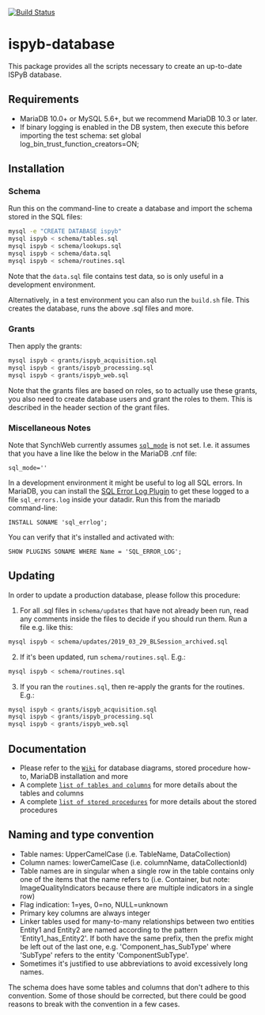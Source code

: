 [![Build Status](https://travis-ci.org/DiamondLightSource/ispyb-database.svg?branch=master)](https://travis-ci.org/DiamondLightSource/ispyb-database)

# ispyb-database

This package provides all the scripts necessary to create an up-to-date ISPyB
database.

## Requirements

* MariaDB 10.0+ or MySQL 5.6+, but we recommend MariaDB 10.3 or later.
* If binary logging is enabled in the DB system, then execute this before importing the test schema: set global log_bin_trust_function_creators=ON;

## Installation

### Schema

Run this on the command-line to create a database and import the schema stored in the SQL files:

```bash
mysql -e "CREATE DATABASE ispyb"
mysql ispyb < schema/tables.sql
mysql ispyb < schema/lookups.sql
mysql ispyb < schema/data.sql
mysql ispyb < schema/routines.sql
```

Note that the `data.sql` file contains test data, so is only useful in a development environment.

Alternatively, in a test environment you can also run the `build.sh` file. This creates the database, runs the above .sql files and more.

### Grants

Then apply the grants:

```bash
mysql ispyb < grants/ispyb_acquisition.sql
mysql ispyb < grants/ispyb_processing.sql
mysql ispyb < grants/ispyb_web.sql
```
Note that the grants files are based on roles, so to actually use these grants, you also need to create database users and grant the roles to them. This is described in the header section of the grant files.

### Miscellaneous Notes

Note that SynchWeb currently assumes [`sql_mode`](https://mariadb.com/kb/en/library/sql-mode/) is not set. I.e. it assumes that you have a line like the below in the MariaDB .cnf file:

```
sql_mode=''
```

In a development environment it might be useful to log all SQL errors. In MariaDB, you can install the [SQL Error Log Plugin](https://mariadb.com/kb/en/library/sql-error-log-plugin/) to get these logged to a file `sql_errors.log` inside your datadir. Run this from the mariadb command-line:

```
INSTALL SONAME 'sql_errlog';
```
You can verify that it's installed and activated with:

```
SHOW PLUGINS SONAME WHERE Name = 'SQL_ERROR_LOG';
```

## Updating

In order to update a production database, please follow this procedure:

1. For all .sql files in `schema/updates` that have not already been run, read any comments inside the files to decide if you should run them. Run a file e.g. like this:
```bash
mysql ispyb < schema/updates/2019_03_29_BLSession_archived.sql
```
2. If it's been updated, run `schema/routines.sql`. E.g.:
```bash
mysql ispyb < schema/routines.sql
```
3. If you ran the `routines.sql`, then re-apply the grants for the routines. E.g.:
```bash
mysql ispyb < grants/ispyb_acquisition.sql
mysql ispyb < grants/ispyb_processing.sql
mysql ispyb < grants/ispyb_web.sql
```

## Documentation

* Please refer to the [```Wiki```](https://github.com/DiamondLightSource/ispyb-database/wiki) for database diagrams, stored procedure how-to, MariaDB installation and more  
* A complete [```list of tables and columns```](https://github.com/DiamondLightSource/ispyb-database/blob/master/docs/list_of_tables_and_columns.rst) for more details about the tables and columns
* A complete [```list of stored procedures```](https://github.com/DiamondLightSource/ispyb-database/blob/master/docs/list_of_procs.rst) for more details about the stored procedures

## Naming and type convention

* Table names: UpperCamelCase (i.e. TableName, DataCollection)
* Column names: lowerCamelCase (i.e. columnName, dataCollectionId)
* Table names are in singular when a single row in the table contains only one of the items that the name refers to (i.e. Container, but note: ImageQualityIndicators because there are multiple indicators in a single row)
* Flag indication: 1=yes, 0=no, NULL=unknown
* Primary key columns are always integer
* Linker tables used for many-to-many relationships between two entities Entity1 and Entity2 are named according to the pattern 'Entity1_has_Entity2'. If both have the same prefix, then the prefix might be left out of the last one, e.g. 'Component_has_SubType' where 'SubType' refers to the entity 'ComponentSubType'.
* Sometimes it's justified to use abbreviations to avoid excessively long names.

The schema does have some tables and columns that don't adhere to this convention. Some of those should be corrected, but there could be good reasons to break with the convention in a few cases.
